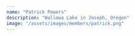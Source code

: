 ```yaml
---
name: "Patrick Powers"
description: "Wallowa Lake in Joseph, Oregon"
image: "/assets/images/members/patrick.png"
---
```

